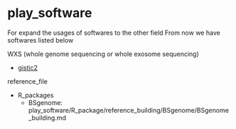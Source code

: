 # play_software
For expand the usages of softwares to the other field
From now we have softwares listed below

WXS (whole genome sequencing or whole exosome sequencing)
- [gistic2](https://github.com/champeil/play_software.github.io/blob/main/R_package/reference_building/BSgenome/BSgenome_building.md)

reference_file
- R_packages
  - BSgenome: play_software/R_package/reference_building/BSgenome/BSgenome_building.md
